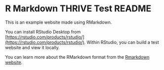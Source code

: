 # R Markdown THRIVE Test README

This is an example website made using RMarkdown.

You can install RStudio Desktop from 
[https://rstudio.com/products/rstudio/](https://rstudio.com/products/rstudio/).
Within RStudio, you can build a test website and view it locally.

You can learn more about the RMarkdown format from the 
[Rmarkdown website](https://rmarkdown.rstudio.com/lesson-1.html).
